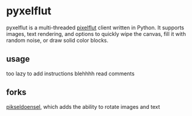 # pyxelflut
pyxelflut is a multi-threaded [pixelflut](https://github.com/defnull/pixelflut) client written in Python. It supports images, text rendering, and options to quickly wipe the canvas,  fill it with random noise, or draw solid color blocks.

## usage
too lazy to add instructions blehhhh read comments

## forks
[pikseldoensel](https://github.com/pioliX000/pikseldoensel/), which adds the ability to rotate images and text
